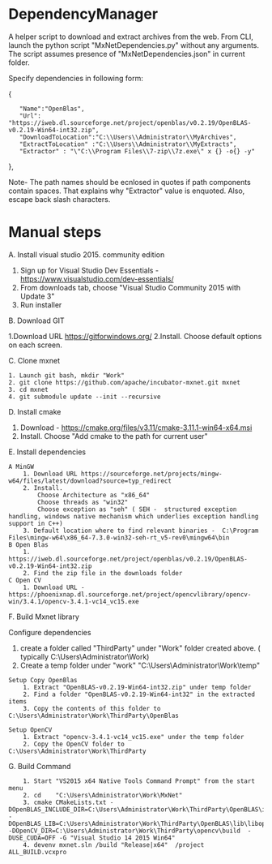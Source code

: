 # DependencyManager
A helper script to download and extract archives from the web.
From CLI, launch the python script "MxNetDependencies.py" without any arguments. The script assumes presence of "MxNetDependencies.json" 
in current folder. 

Specify dependencies in following form:


   {  
   
   	   "Name":"OpenBlas",	
	   "Url": "https://iweb.dl.sourceforge.net/project/openblas/v0.2.19/OpenBLAS-v0.2.19-Win64-int32.zip",
	   "DownloadToLocation":"C:\\Users\\Administrator\\MyArchives",
	   "ExtractToLocation" :"C:\\Users\\Administrator\\MyExtracts",
	   "Extractor" : "\"C:\\Program Files\\7-zip\\7z.exe\" x {} -o{} -y"
	   
   },
    
   Note-  The path names should be ecnlosed in quotes if path components contain spaces. That explains why "Extractor" value is enquoted.
   Also, escape back slash characters. 
   
# Manual steps 

A. Install visual studio 2015. community edition

  1. Sign up for Visual Studio Dev Essentials - https://www.visualstudio.com/dev-essentials/
  2. From downloads tab, choose "Visual Studio Community 2015 with Update 3"
  3. Run installer

B. Download GIT

   1.Download URL https://gitforwindows.org/
   2.Install. Choose default options on each screen.

C. Clone mxnet

    1. Launch git bash, mkdir "Work"
    2. git clone https://github.com/apache/incubator-mxnet.git mxnet
    3. cd mxnet
    4. git submodule update --init --recursive

D. Install cmake

   1. Download - https://cmake.org/files/v3.11/cmake-3.11.1-win64-x64.msi
   2. Install. Choose "Add cmake to the path for current user"

E. Install dependencies

    A MinGW
        1. Download URL https://sourceforge.net/projects/mingw-w64/files/latest/download?source=typ_redirect
        2. Install.
            Choose Architecture as "x86_64"
            Choose threads as "win32"
            Choose exception as "seh" ( SEH -  structured exception handling, windows native mechanism which underlies exception handling support in C++)
        3. Default location where to find relevant binaries -  C:\Program Files\mingw-w64\x86_64-7.3.0-win32-seh-rt_v5-rev0\mingw64\bin
    B Open Blas
        1. https://iweb.dl.sourceforge.net/project/openblas/v0.2.19/OpenBLAS-v0.2.19-Win64-int32.zip
        2. Find the zip file in the downloads folder
    C Open CV
        1. Download URL - https://phoenixnap.dl.sourceforge.net/project/opencvlibrary/opencv-win/3.4.1/opencv-3.4.1-vc14_vc15.exe


F. Build Mxnet library

   Configure dependencies
   
   1. create a folder called "ThirdParty" under "Work" folder created above. ( typically C:\Users\Administrator\Work)
   2. Create a temp folder under "work" "C:\Users\Administrator\Work\temp"

    Setup Copy OpenBlas
        1. Extract "OpenBLAS-v0.2.19-Win64-int32.zip" under temp folder
        2. Find a folder "OpenBLAS-v0.2.19-Win64-int32" in the extracted items
        3. Copy the contents of this folder to   C:\Users\Administrator\Work\ThirdParty\OpenBlas

    Setup OpenCV
        1. Extract "opencv-3.4.1-vc14_vc15.exe" under the temp folder
        2. Copy the OpenCV folder to C:\Users\Administrator\Work\ThirdParty

 G. Build Command
 
 
        1. Start "VS2015 x64 Native Tools Command Prompt" from the start menu
        2. cd    "C:\Users\Administrator\Work\MxNet"
        3. cmake CMakeLists.txt -DOpenBLAS_INCLUDE_DIR=C:\Users\Administrator\Work\ThirdParty\OpenBLAS\include -   DOpenBLAS_LIB=C:\Users\Administrator\Work\ThirdParty\OpenBLAS\lib\libopenblas.dll.a -DOpenCV_DIR=C:\Users\Administrator\Work\ThirdParty\opencv\build  -DUSE_CUDA=OFF -G "Visual Studio 14 2015 Win64"
        4. devenv mxnet.sln /build "Release|x64"  /project ALL_BUILD.vcxpro
